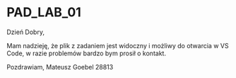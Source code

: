 # PAD_LAB_01
Dzień Dobry,

Mam nadzieję, że plik z zadaniem jest widoczny i możliwy do otwarcia w VS Code, w razie problemów bardzo bym prosił o kontakt.

Pozdrawiam,
Mateusz Goebel
28813

